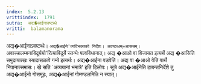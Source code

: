 ```yaml
---
index:  5.2.13
vrittiindex:  1791
sutra:  अद्य�आईनावष्टब्धे
vritti:  balamanorama 
---
```


अद्य�आईनाऽवष्टब्धे। `अद्य�आईने'त्यविभक्तको निर्देशः। अवष्टब्धम्=आसन्नम्। `अवाच्चालम्बनाविदूर्ययो'रित्याविदूर्ये स्तन्भेः षत्वविधानात्। अद्य �आओ वा विजायत इत्यर्थे अद्य �आसिति समुदायात्खः स्यादासन्नत्वे गम्ये इत्यर्थः। अद्य�आईना वडवेति। अद्य वा �आओ वेति वार्थे निपानात्समासः। खे सति `अव्ययानां भमात्रे' इति टिलोपः। सूत्रे अद्य�आईनेति टाबन्तनिर्देशे तु अद्य�आईनो गोसमूहः, अद्य�आईनां गोमण्डलमिति न स्यात्। 

